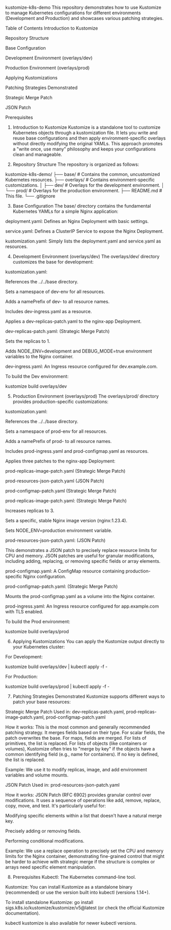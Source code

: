 kustomize-k8s-demo
This repository demonstrates how to use Kustomize to manage Kubernetes configurations for different environments (Development and Production) and showcases various patching strategies.

Table of Contents
Introduction to Kustomize

Repository Structure

Base Configuration

Development Environment (overlays/dev)

Production Environment (overlays/prod)

Applying Kustomizations

Patching Strategies Demonstrated

Strategic Merge Patch

JSON Patch

Prerequisites

1. Introduction to Kustomize
Kustomize is a standalone tool to customize Kubernetes objects through a kustomization file. It lets you write and reuse base configurations and then apply environment-specific overlays without directly modifying the original YAMLs. This approach promotes a "write once, use many" philosophy and keeps your configurations clean and manageable.

2. Repository Structure
The repository is organized as follows:

kustomize-k8s-demo/
├── base/                   # Contains the common, uncustomized Kubernetes resources.
├── overlays/               # Contains environment-specific customizations.
│   ├── dev/                # Overlays for the development environment.
│   └── prod/               # Overlays for the production environment.
├── README.md               # This file.
└── .gitignore

3. Base Configuration
The base/ directory contains the fundamental Kubernetes YAMLs for a simple Nginx application:

deployment.yaml: Defines an Nginx Deployment with basic settings.

service.yaml: Defines a ClusterIP Service to expose the Nginx Deployment.

kustomization.yaml: Simply lists the deployment.yaml and service.yaml as resources.

4. Development Environment (overlays/dev)
The overlays/dev/ directory customizes the base for development:

kustomization.yaml:

References the ../../base directory.

Sets a namespace of dev-env for all resources.

Adds a namePrefix of dev- to all resource names.

Includes dev-ingress.yaml as a resource.

Applies a dev-replicas-patch.yaml to the nginx-app Deployment.

dev-replicas-patch.yaml: (Strategic Merge Patch)

Sets the replicas to 1.

Adds NODE_ENV=development and DEBUG_MODE=true environment variables to the Nginx container.

dev-ingress.yaml: An Ingress resource configured for dev.example.com.

To build the Dev environment:

kustomize build overlays/dev

5. Production Environment (overlays/prod)
The overlays/prod/ directory provides production-specific customizations:

kustomization.yaml:

References the ../../base directory.

Sets a namespace of prod-env for all resources.

Adds a namePrefix of prod- to all resource names.

Includes prod-ingress.yaml and prod-configmap.yaml as resources.

Applies three patches to the nginx-app Deployment:

prod-replicas-image-patch.yaml (Strategic Merge Patch)

prod-resources-json-patch.yaml (JSON Patch)

prod-configmap-patch.yaml (Strategic Merge Patch)

prod-replicas-image-patch.yaml: (Strategic Merge Patch)

Increases replicas to 3.

Sets a specific, stable Nginx image version (nginx:1.23.4).

Sets NODE_ENV=production environment variable.

prod-resources-json-patch.yaml: (JSON Patch)

This demonstrates a JSON patch to precisely replace resource limits for CPU and memory. JSON patches are useful for granular modifications, including adding, replacing, or removing specific fields or array elements.

prod-configmap.yaml: A ConfigMap resource containing production-specific Nginx configuration.

prod-configmap-patch.yaml: (Strategic Merge Patch)

Mounts the prod-configmap.yaml as a volume into the Nginx container.

prod-ingress.yaml: An Ingress resource configured for app.example.com with TLS enabled.

To build the Prod environment:

kustomize build overlays/prod

6. Applying Kustomizations
You can apply the Kustomize output directly to your Kubernetes cluster:

For Development:

kustomize build overlays/dev | kubectl apply -f -

For Production:

kustomize build overlays/prod | kubectl apply -f -

7. Patching Strategies Demonstrated
Kustomize supports different ways to patch your base resources:

Strategic Merge Patch
Used in: dev-replicas-patch.yaml, prod-replicas-image-patch.yaml, prod-configmap-patch.yaml

How it works: This is the most common and generally recommended patching strategy. It merges fields based on their type. For scalar fields, the patch overwrites the base. For maps, fields are merged. For lists of primitives, the list is replaced. For lists of objects (like containers or volumes), Kustomize often tries to "merge by key" if the objects have a common identifying field (e.g., name for containers). If no key is defined, the list is replaced.

Example: We use it to modify replicas, image, and add environment variables and volume mounts.

JSON Patch
Used in: prod-resources-json-patch.yaml

How it works: JSON Patch (RFC 6902) provides granular control over modifications. It uses a sequence of operations like add, remove, replace, copy, move, and test. It's particularly useful for:

Modifying specific elements within a list that doesn't have a natural merge key.

Precisely adding or removing fields.

Performing conditional modifications.

Example: We use a replace operation to precisely set the CPU and memory limits for the Nginx container, demonstrating fine-grained control that might be harder to achieve with strategic merge if the structure is complex or arrays need specific element manipulation.

8. Prerequisites
Kubectl: The Kubernetes command-line tool.

Kustomize: You can install Kustomize as a standalone binary (recommended) or use the version built into kubectl (versions 1.14+).

To install standalone Kustomize: go install sigs.k8s.io/kustomize/kustomize/v5@latest (or check the official Kustomize documentation).

kubectl kustomize is also available for newer kubectl versions.